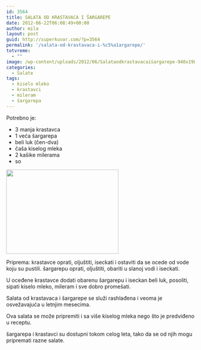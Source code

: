 ```yaml
---
id: 3564
title: SALATA OD KRASTAVACA I ŠARGAREPE
date: 2012-06-22T06:08:49+00:00
author: mila
layout: post
guid: http://superkuvar.com/?p=3564
permalink: '/salata-od-krastavaca-i-%c5%a1argarepe/'
totvreme:
  - ""
image: /wp-content/uploads/2012/06/Salataodkrastavacaišargarepe-940x198.jpg
categories:
  - Salate
tags:
  - kiselo mleko
  - krastavci
  - mileram
  - šargarepa
---
```

Potrebno je:

  * 3 manja krastavca
  * 1 veća šargarepa
  * beli luk (čen-dva)
  * čaša kiselog mleka
  * 2 kašike milerama
  * so

<img class="alignnone size-medium wp-image-3566" title="Salataodkrastavacaišargarepe" src="/wp-content/uploads/2012/06/Salataodkrastavacai%C5%A1argarepe-300x225.jpg" alt="" width="300" height="225" /> 

Priprema: krastavce oprati, oljuštiti, iseckati i ostaviti da se ocede od vode koju su pustili. šargarepu oprati, oljuštiti, obariti u slanoj vodi i iseckati.

U oceđene krastavce dodati obarenu šargarepu i iseckan beli luk, posoliti, sipati kiselo mleko, mileram i sve dobro promešati.

Salata od krastavaca i šargarepe se služi rashlađena i veoma je osvežavajuća u letnjim mesecima.

Ova salata se može pripremiti i sa više kiselog mleka nego što je predviđeno u receptu.

šargarepa i krastavci su dostupni tokom celog leta, tako da se od njih mogu pripremati razne salate.